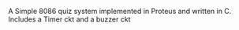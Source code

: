A Simple 8086 quiz system implemented in Proteus and written in C. Includes a Timer ckt and a buzzer ckt
